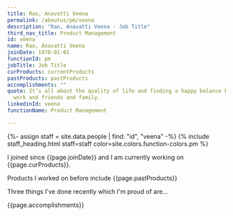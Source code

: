 ```yaml
---
title: Rao, Anavatti Veena
permalink: /aboutus/pm/veena
description: "Rao, Anavatti Veena - Job Title"
third_nav_title: Product Management
id: veena
name: Rao, Anavatti Veena
joinDate: 1970-01-01
functionId: pm
jobTitle: Job Title
curProducts: currentProducts
pastProducts: pastProducts
accomplishments: ""
quote: It’s all about the quality of life and finding a happy balance between
  work and friends and family.
linkedinId: veena
functionName: Product Management

---
```


{%- assign staff = site.data.people | find: "id", "veena" -%}
{% include staff_heading.html staff=staff color=site.colors.function-colors.pm %}

<p>I joined since {{page.joinDate}} and I am currently working on {{page.curProducts}}.</p>

<p>Products I worked on before include {{page.pastProducts}}</p>

<p>Three things I've done recently which I'm proud of are...</p>
{{page.accomplishments}}
